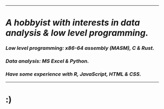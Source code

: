 ----------------
# ***A hobbyist with interests in data analysis & low level programming.***        
              
### ***Low level programming: x86-64 assembly (MASM), C & Rust.***         
### ***Data analysis: MS Excel & Python.***            
### ***Have some experience with R, JavaScript, HTML & CSS.***   
---------------------
# :)
